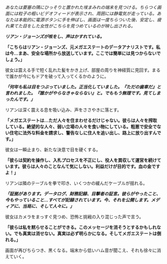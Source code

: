 _あなたは要塞の隅にひっそりと置かれた埃まみれの端末を見つける。ちらつく画面には粒子の粗いビデオフィードが表示され、周囲には静電気が走っている。あなたは本能的に電源ボタンに手を伸ばし、画面は一度ちらついた後、安定し、疲れ果てた目をした女性がこちらを見つめているのが映し出される。_

**_リアン・ジョーンズが咳をし、声はかすれている。_**

**「こちらはリアン・ジョーンズ、元メガエステートのデータアナリストです。私は今…まあ、安全な場所から放送しています。ここでは簡単には見つからないでしょう。」**

彼女は震える手で短く乱れた髪をかき上げ、部屋の周りを神経質に見回す。まるで誰かが今にもドアを破って入ってくるかのように。

**_「何年も私は目をつぶっていました。正当化していました。『ただの歯車だ』と言われました。『誰かがやらなきゃならない』と。でももう無理です。見てしまったんです。」_**

リアンは深く震える息を吸い込み、声をささやきに落とす。

**「メガエステートは…ただ人々を住まわせるだけじゃない。彼らは人々を搾取している。絶望的な人々、弱い立場の人々を食い物にしている。粗悪で安全でない住宅に法外な料金を請求し、警告なしに住人を追い出し、路上に放り出すんです。」**

彼女は一瞬止まり、新たな決意で目を硬くする。

**「彼らは契約を操作し、入札プロセスを不正にし、役人を買収して運営を続けています。彼らは人々のことなんて気にしない。利益だけが目的です。血の金ですよ！」**

リアンは隣のテーブルを拳で叩き、いくつかの緩んだケーブルが揺れる。

**_「証拠があります。データログ、財務記録、目撃者の証言。彼らがやったこと、今もやっていること…すべてが記録されています。今、それを公開します。メディアに、当局に、そして人々に。」_**

彼女はカメラをまっすぐ見つめ、恐怖と挑戦の入り混じった声で言う。

**「彼らは私を黙らせることができる。このメッセージを消そうとするかもしれない。でも真実は消せない。真実は必ず明らかになる。そしてメガエステートは倒れる。」**

画面が再びちらつき、黒くなる。端末から低いハム音が聞こえ、それも徐々に消えていく。
